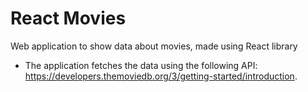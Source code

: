 # React Movies

Web application to show data about movies, made using React library

- The application fetches the data using the following API: https://developers.themoviedb.org/3/getting-started/introduction.
